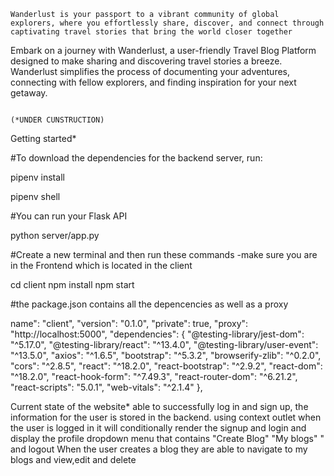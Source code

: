     Wanderlust is your passport to a vibrant community of global explorers, where you effortlessly share, discover, and connect through captivating travel stories that bring the world closer together
Embark on a journey with Wanderlust, a user-friendly Travel Blog Platform designed to make sharing and discovering travel stories a breeze. Wanderlust simplifies the process of documenting your adventures, connecting with fellow explorers, and finding inspiration for your next getaway.

                                                                                     (*UNDER CUNSTRUCTION)

Getting started*

#To download the dependencies for the backend server, run:

pipenv install

pipenv shell


#You can run your Flask API

python server/app.py

#Create a new terminal and then run these commands
-make sure you are in the Frontend  which is located in the client

cd client 
npm install
npm start



       



#the package.json contains all the depencencies as well as a proxy 

name": "client",
  "version": "0.1.0",
  "private": true,
  "proxy": "http://localhost:5000",
  "dependencies": {
    "@testing-library/jest-dom": "^5.17.0",
    "@testing-library/react": "^13.4.0",
    "@testing-library/user-event": "^13.5.0",
    "axios": "^1.6.5",
    "bootstrap": "^5.3.2",
    "browserify-zlib": "^0.2.0",
    "cors": "^2.8.5",
    "react": "^18.2.0",
    "react-bootstrap": "^2.9.2",
    "react-dom": "^18.2.0",
    "react-hook-form": "^7.49.3",
    "react-router-dom": "^6.21.2",
    "react-scripts": "5.0.1",
    "web-vitals": "^2.1.4"
  },




Current state of the website*
able to successfully log in and sign up, the information for the user is stored in the backend.
using context outlet when the user is logged in it will conditionally render the signup and login and display the profile dropdown menu that contains "Create Blog" "My blogs" " and logout
When the user creates a blog they are able to navigate to my blogs and view,edit and delete 

  
